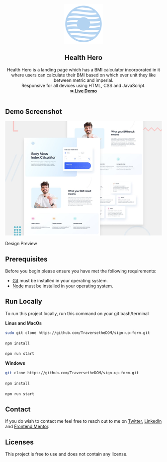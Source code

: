 <div align="center">
  <img src="./assets/images/logo.svg" />
  <h2 align="center">Health Hero</h2>
  Health Hero is a landing page which has a BMI calculator incorporated in it where
  users can calculate their BMI based on which ever unit they like between
  metric and imperial. <br />
  Responsive for all devices using HTML, CSS and JavaScript.
  <br />
  <a href="https://health-hero.netlify.app/"><strong>➥ Live Demo</strong></a>
</div>

<br />

## Demo Screenshot

![Design Preview](/preview.jpg)

Design Preview

## Prerequisites

Before you begin please ensure you have met the following requirements:

- [Git](https://git-scm.com/) must be installed in your operating system.
- [Node](https://nodejs.org/en) must be installed in your operating system.

## Run Locally

To run this project locally, run this command on your git bash/terminal

**Linus and MacOs**

```bash
sudo git clone https://github.com/TraversetheDOM/sign-up-form.git

npm install

npm run start
```

**Windows**

```bash
git clone https://github.com/TraversetheDOM/sign-up-form.git

npm install

npm run start
```

## Contact

If you do wish to contact me feel free to reach out to me on [Twitter](https://twitter.com/_TraverseDOM), [LinkedIn](https://www.linkedin.com/in/ikuomola-stephen/) and [Frontend Mentor](https://www.frontendmentor.io/profile/TraversetheDOM).

## Licenses

This project is free to use and does not contain any license.
